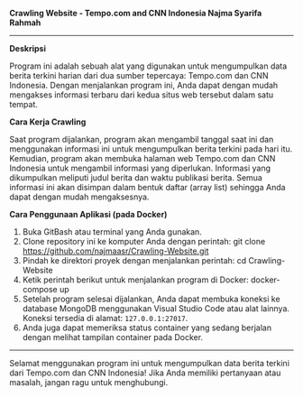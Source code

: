 **Crawling Website - Tempo.com and CNN Indonesia
Najma Syarifa Rahmah**

---

**Deskripsi**

Program ini adalah sebuah alat yang digunakan untuk mengumpulkan data berita terkini harian dari dua sumber tepercaya: Tempo.com dan CNN Indonesia. Dengan menjalankan program ini, Anda dapat dengan mudah mengakses informasi terbaru dari kedua situs web tersebut dalam satu tempat.

**Cara Kerja Crawling**

Saat program dijalankan, program akan mengambil tanggal saat ini dan menggunakan informasi ini untuk mengumpulkan berita terkini pada hari itu. Kemudian, program akan membuka halaman web Tempo.com dan CNN Indonesia untuk mengambil informasi yang diperlukan. Informasi yang dikumpulkan meliputi judul berita dan waktu publikasi berita. Semua informasi ini akan disimpan dalam bentuk daftar (array list) sehingga Anda dapat dengan mudah mengaksesnya.

**Cara Penggunaan Aplikasi (pada Docker)**

1. Buka GitBash atau terminal yang Anda gunakan.
2. Clone repository ini ke komputer Anda dengan perintah:
   git clone https://github.com/najmaasr/Crawling-Website.git
3. Pindah ke direktori proyek dengan menjalankan perintah:
   cd Crawling-Website
4. Ketik perintah berikut untuk menjalankan program di Docker:
   docker-compose up
5. Setelah program selesai dijalankan, Anda dapat membuka koneksi ke database MongoDB menggunakan Visual Studio Code atau alat lainnya. Koneksi tersedia di alamat: `127.0.0.1:27017`.
6. Anda juga dapat memeriksa status container yang sedang berjalan dengan melihat tampilan container pada Docker.

---

Selamat menggunakan program ini untuk mengumpulkan data berita terkini dari Tempo.com dan CNN Indonesia! Jika Anda memiliki pertanyaan atau masalah, jangan ragu untuk menghubungi.
